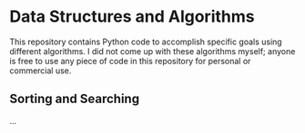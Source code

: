 # Data Structures and Algorithms

This repository contains Python code to accomplish specific goals using
different algorithms. I did not come up with these algorithms myself; anyone
is free to use any piece of code in this repository for personal or commercial
use.

## Sorting and Searching
...
